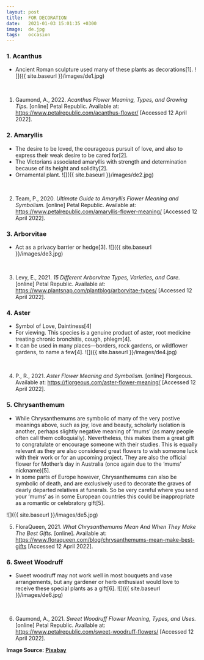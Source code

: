 ```yaml
---
layout: post
title:  FOR DECORATION
date:   2021-01-03 15:01:35 +0300
image:  de.jpg
tags:   occasion
---
```

### 1. Acanthus
* Ancient Roman sculpture used many of these plants as decorations[1].
![]({{ site.baseurl }}/images/de1.jpg)
<br>

1. Gaumond, A., 2022. *Acanthus Flower Meaning, Types, and Growing Tips.* [online] Petal Republic. Available at: <https://www.petalrepublic.com/acanthus-flower/> [Accessed 12 April 2022].

### 2. Amaryllis
* The desire to be loved, the courageous pursuit of love, and also to express their weak desire to be cared for[2].
* The Victorians associated amaryllis with strength and determination because of its height and solidity[2].
* Ornamental plant.
![]({{ site.baseurl }}/images/de2.jpg)
<br>

2. Team, P., 2020. *Ultimate Guide to Amaryllis Flower Meaning and Symbolism.* [online] Petal Republic. Available at: <https://www.petalrepublic.com/amaryllis-flower-meaning/> [Accessed 12 April 2022].

### 3. Arborvitae
* Act as a privacy barrier or hedge[3].
![]({{ site.baseurl }}/images/de3.jpg)
<br>

3. Levy, E., 2021. *15 Different Arborvitae Types, Varieties, and Care.* [online] Petal Republic. Available at: <https://www.plantsnap.com/plantblog/arborvitae-types/> [Accessed 12 April 2022].

### 4. Aster
* Symbol of Love, Daintiness[4]  
* For viewing. This species is a genuine product of aster, root medicine treating chronic bronchitis, cough, phlegm[4].
* It can be used in many places—borders, rock gardens, or wildflower gardens, to name a few[4].
![]({{ site.baseurl }}/images/de4.jpg)
<br>

4. P., R., 2021. *Aster Flower Meaning and Symbolism.* [online] Florgeous. Available at: <https://florgeous.com/aster-flower-meaning/> [Accessed 12 April 2022].

### 5. Chrysanthemum
* While Chrysanthemums are symbolic of many of the very postive meanings above, such as joy, love and beauty, scholarly isolation is another, perhaps slightly negative meaning of ‘mums’ (as many people often call them colloquially). Nevertheless, this makes them a great gift to congratulate or encourage someone with their studies. This is equally relevant as they are also considered great flowers to wish someone luck with their work or for an upcoming project. They are also the official flower for Mother’s day in Australia (once again due to the ‘mums’ nickname)[5].
* In some parts of Europe however, Chrysanthemums can also be symbolic of death, and are exclusively used to decorate the graves of dearly departed relatives at funerals. So be very careful where you send your ‘mums’ as in some European countries this could be inappropriate as a romantic or celebratory gift[5].

![]({{ site.baseurl }}/images/de5.jpg)
<br>

5. FloraQueen, 2021. *What Chrysanthemums Mean And When They Make The Best Gifts.* [online]. Available at: <https://www.floraqueen.com/blog/chrysanthemums-mean-make-best-gifts> [Accessed 12 April 2022].

### 6. Sweet Woodruff
* Sweet woodruff may not work well in most bouquets and vase arrangements, but any gardener or herb enthusiast would love to receive these special plants as a gift[6].
![]({{ site.baseurl }}/images/de6.jpg)
<br>

6. Gaumond, A., 2021. *Sweet Woodruff Flower Meaning, Types, and Uses.* [online] Petal Republic. Available at: <https://www.petalrepublic.com/sweet-woodruff-flowers/> [Accessed 12 April 2022].


__Image Source:__ <a href="https://pixabay.com/">__Pixabay__</a>